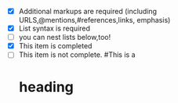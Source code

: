 - [x] Additional markups are required (including URLS,@mentions,#references,links, emphasis)
- [x] List syntax is required
- [ ] you can nest lists below,too!
- [x] This item is completed
- [ ] This item is not complete.
#This is a <h1> heading

